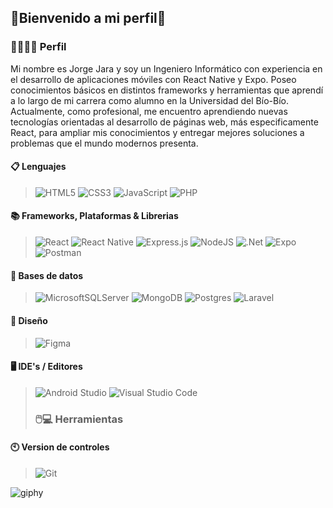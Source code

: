 ## 🌌Bienvenido a mi perfil🌌

### 🚀👨🏻‍💻 Perfil
Mi nombre es Jorge Jara y soy un Ingeniero Informático con experiencia en el desarrollo de aplicaciones móviles con React Native y Expo. Poseo conocimientos básicos en distintos frameworks y herramientas
que aprendí a lo largo de mi carrera como alumno en la Universidad del Bío-Bío. Actualmente, como profesional, me encuentro aprendiendo nuevas tecnologías orientadas al desarrollo de páginas web,
más especificamente React, para ampliar mis conocimientos y entregar mejores soluciones a problemas que el mundo modernos presenta.

#### 📋 Lenguajes
>![HTML5](https://img.shields.io/badge/html5-%23E34F26.svg?style=for-the-badge&logo=html5&logoColor=white)
>![CSS3](https://img.shields.io/badge/css3-%231572B6.svg?style=for-the-badge&logo=css3&logoColor=white)
>![JavaScript](https://img.shields.io/badge/javascript-%23323330.svg?style=for-the-badge&logo=javascript&logoColor=%23F7DF1E)
>![PHP](https://img.shields.io/badge/php-%23777BB4.svg?style=for-the-badge&logo=php&logoColor=white)
#### 📚 Frameworks, Plataformas & Librerias
>![React](https://img.shields.io/badge/react-%2320232a.svg?style=for-the-badge&logo=react&logoColor=%2361DAFB)
>![React Native](https://img.shields.io/badge/react_native-%2320232a.svg?style=for-the-badge&logo=react&logoColor=%2361DAFB)
>![Express.js](https://img.shields.io/badge/express.js-%23404d59.svg?style=for-the-badge&logo=express&logoColor=%2361DAFB) 
>![NodeJS](https://img.shields.io/badge/node.js-6DA55F?style=for-the-badge&logo=node.js&logoColor=white)
>![.Net](https://img.shields.io/badge/.NET-5C2D91?style=for-the-badge&logo=.net&logoColor=white)
>![Expo](https://img.shields.io/badge/expo-1C1E24?style=for-the-badge&logo=expo&logoColor=#D04A37)
>![Postman](https://img.shields.io/badge/Postman-FF6C37?style=for-the-badge&logo=postman&logoColor=white) 
#### 💾 Bases de datos
>![MicrosoftSQLServer](https://img.shields.io/badge/Microsoft%20SQL%20Server-CC2927?style=for-the-badge&logo=microsoft%20sql%20server&logoColor=white)
>![MongoDB](https://img.shields.io/badge/MongoDB-%234ea94b.svg?style=for-the-badge&logo=mongodb&logoColor=white)
>![Postgres](https://img.shields.io/badge/postgres-%23316192.svg?style=for-the-badge&logo=postgresql&logoColor=white)
>![Laravel](https://img.shields.io/badge/laravel-%23FF2D20.svg?style=for-the-badge&logo=laravel&logoColor=white)
#### 🎨 Diseño
>![Figma](https://img.shields.io/badge/figma-%23F24E1E.svg?style=for-the-badge&logo=figma&logoColor=white)
#### 🖥️ IDE's / Editores
>![Android Studio](https://img.shields.io/badge/Android%20Studio-3DDC84.svg?style=for-the-badge&logo=android-studio&logoColor=white)
>![Visual Studio Code](https://img.shields.io/badge/Visual%20Studio%20Code-0078d7.svg?style=for-the-badge&logo=visual-studio-code&logoColor=white)
>### 🖱️💻 Herramientas
#### 🕙 Version de controles
>![Git](https://img.shields.io/badge/git-%23F05033.svg?style=for-the-badge&logo=git&logoColor=white)

![giphy](https://github.com/Kok-e/Kok-e/assets/118061358/2345c94f-0874-413b-93de-dfeba5f62725)

